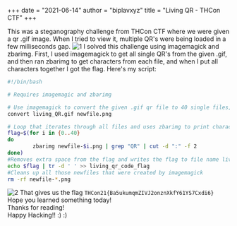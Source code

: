 +++
date = "2021-06-14"
author = "biplavxyz"
title = "Living QR - THCon CTF"
+++

This was a steganography challenge from THCon CTF where we were given a qr .gif image. When I tried to view it, multiple QR's were being loaded in a few milliseconds gap. 
![1](/qr1.png)
I solved this challenge using imagemagick and zbarimg.  First, I used imagemagick to get all single QR's from the given .gif, and then ran zbarimg to get characters from each file, and when I put all characters together I got the flag. Here's my script:
```bash
#!/bin/bash

# Requires imagemagic and zbarimg

# Use imagemagick to convert the given .gif qr file to 40 single files, and renames them as newfile-1.png newfile-2.png and so on upto newfile-40.png
convert living_QR.gif newfile.png

# Loop that iterates through all files and uses zbarimg to print character from it, then filters only the character for the flag using grep and cut
flag=$(for i in {0..40}
do
        zbarimg newfile-$i.png | grep "QR" | cut -d ":" -f 2
done)
#Removes extra space from the flag and writes the flag to file name living_qr_code_flag
echo $flag | tr -d ' ' >> living_qr_code_flag
#Cleans up all those newfiles that were created by imagemagick
rm -rf newfile-*.png
```
![2](/qr2.png)
That gives us the flag `THCon21{Ba5ukumqmZIVJ2onznXkfY61YS7Cxdi6}`  
Hope you learned something today!  
Thanks for reading!  
Happy Hacking!! :) :) 
